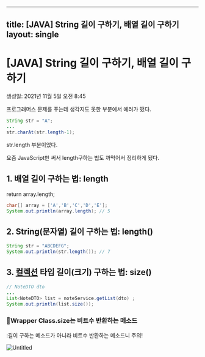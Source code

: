 
---
title: [JAVA] String 길이 구하기, 배열 길이 구하기
layout: single
---

# [JAVA] String 길이 구하기, 배열 길이 구하기

생성일: 2021년 11월 5일 오전 8:45

프로그래머스 문제를 푸는데 생각지도 못한 부분에서 에러가 떴다.

```java
String str = "A";
...
str.charAt(str.length-1);
```

str.length 부분이었다. 

요즘 JavaScript만 써서 length구하는 법도 까먹어서 정리하게 됐다.

## 1. 배열 길이 구하는 법: length

return array.length;

```java
char[] array = ['A','B','C','D','E'];
System.out.println(array.length); // 5
```

## 2. String(문자열) 길이 구하는 법: length()

```java
String str = "ABCDEFG";
System.out.println(str.length()); // 7
```

## 3. [컬렉션](https://docs.oracle.com/en/java/javase/11/docs/api/java.base/java/util/Collection.html) 타입 길이(크기) 구하는 법: size()

```java
// NoteDTO dto
...
List<NoteDTO> list = noteService.getList(dto) ;
System.out.println(list.size());
```

### 🚫Wrapper Class.size는 비트수 반환하는 메소드

:길이 구하는 메소드가 아니라 비트수 반환하는 메소드니 주의!

![Untitled](%5BJAVA%5D%20String%20%E1%84%80%E1%85%B5%E1%86%AF%E1%84%8B%E1%85%B5%20%E1%84%80%E1%85%AE%E1%84%92%E1%85%A1%E1%84%80%E1%85%B5,%20%E1%84%87%E1%85%A2%E1%84%8B%E1%85%A7%E1%86%AF%20%E1%84%80%E1%85%B5%E1%86%AF%E1%84%8B%E1%85%B5%20%E1%84%80%E1%85%AE%E1%84%92%E1%85%A1%E1%84%80%E1%85%B5%2092185629d95847c9981b36bd944257ab/Untitled.png)
